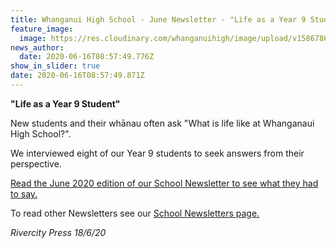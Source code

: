 ```yaml
---
title: Whanganui High School - June Newsletter - "Life as a Year 9 Student"
feature_image:
  image: https://res.cloudinary.com/whanganuihigh/image/upload/v1586786467/Events/GREEN_WHS_HEADER_WITH_WWW._on_it.jpg
news_author:
  date: 2020-06-16T08:57:49.776Z
show_in_slider: true
date: 2020-06-16T08:57:49.871Z
---
```

**"Life as a Year 9 Student"**

New students and their whānau often ask "What is life like at Whanganaui High School?".

We interviewed eight of our Year 9 students to seek answers from their perspective.  

[Read the June 2020 edition of our School Newsletter to see what they had to say.](https://res.cloudinary.com/whanganuihigh/image/upload/v1592274854/newsletters/Rivercity_Press_June2020_WebSmall.pdf)

To read other Newsletters see our [School Newsletters page.](https://www.whanganuihigh.school.nz/news-and-events/school-newsletters/)

*Rivercity Press 18/6/20*